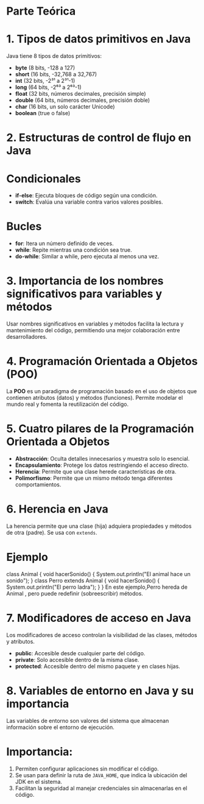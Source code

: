 # Parte Teórica

# 1. Tipos de datos primitivos en Java
Java tiene 8 tipos de datos primitivos:

- **byte** (8 bits, -128 a 127)
- **short** (16 bits, -32,768 a 32,767)
- **int** (32 bits, -2³¹ a 2³¹-1)
- **long** (64 bits, -2⁶³ a 2⁶³-1)
- **float** (32 bits, números decimales, precisión simple)
- **double** (64 bits, números decimales, precisión doble)
- **char** (16 bits, un solo carácter Unicode)
- **boolean** (true o false)

# 2. Estructuras de control de flujo en Java

# Condicionales
- **if-else**: Ejecuta bloques de código según una condición.
- **switch**: Evalúa una variable contra varios valores posibles.

# Bucles
- **for**: Itera un número definido de veces.
- **while**: Repite mientras una condición sea true.
- **do-while**: Similar a while, pero ejecuta al menos una vez.

# 3. Importancia de los nombres significativos para variables y métodos

Usar nombres significativos en variables y métodos facilita la lectura y mantenimiento del código, permitiendo una mejor colaboración entre desarrolladores.

# 4. Programación Orientada a Objetos (POO)

La **POO** es un paradigma de programación basado en el uso de objetos que contienen atributos (datos) y métodos (funciones). Permite modelar el mundo real y fomenta la reutilización del código.

# 5. Cuatro pilares de la Programación Orientada a Objetos

- **Abstracción**: Oculta detalles innecesarios y muestra solo lo esencial.
- **Encapsulamiento**: Protege los datos restringiendo el acceso directo.
- **Herencia**: Permite que una clase herede características de otra.
- **Polimorfismo**: Permite que un mismo método tenga diferentes comportamientos.

# 6. Herencia en Java

La herencia permite que una clase (hija) adquiera propiedades y métodos de otra (padre). Se usa con `extends`.

# Ejemplo
class Animal {
    void hacerSonido() {
        System.out.println("El animal hace un sonido");
    }
class Perro extends Animal {
    void hacerSonido() {
        System.out.println("El perro ladra");
    }
}
En este ejemplo,Perro hereda de Animal , pero puede redefinir (sobreescribir) métodos.

# 7. Modificadores de acceso en Java

Los modificadores de acceso controlan la visibilidad de las clases, métodos y atributos.

- **public**: Accesible desde cualquier parte del código.
- **private**: Solo accesible dentro de la misma clase.
- **protected**: Accesible dentro del mismo paquete y en clases hijas.

# 8. Variables de entorno en Java y su importancia

Las variables de entorno son valores del sistema que almacenan información sobre el entorno de ejecución.

# Importancia:
1. Permiten configurar aplicaciones sin modificar el código.
2. Se usan para definir la ruta de `JAVA_HOME`, que indica la ubicación del JDK en el sistema.
3. Facilitan la seguridad al manejar credenciales sin almacenarlas en el código.

